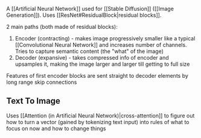 A [[Artificial Neural Network]] used for [[Stable Diffusion]] ([[Image Generation]]).
Uses [[ResNet#ResidualBlock|residual blocks]].

2 main paths (both made of residual blocks):
1. Encoder (contracting) - makes image progressively smaller like a typical [[Convolutional Neural Network]] and increases number of channels. Tries to capture semantic content (the "what" of the image)
2. Decoder (expansive) - takes compressed info of encoder and upsamples it, making the image larger and larger till getting to full size

Features of first encoder blocks are sent straight to decoder elements by long range skip connections

## Text To Image
Uses [[Attention (in Artificial Neural Network)|cross-attention]] to figure out how to turn a vector (gained by tokenizing text input) into rules of what to focus on now and how to change things